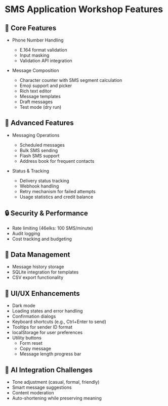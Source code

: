 # SMS Application Workshop Features

## 🎯 Core Features
- Phone Number Handling
  - E.164 format validation
  - Input masking
  - Validation API integration
  
- Message Composition
  - Character counter with SMS segment calculation
  - Emoji support and picker
  - Rich text editor
  - Message templates
  - Draft messages
  - Test mode (dry run)

## 🚀 Advanced Features
- Messaging Operations
  - Scheduled messages
  - Bulk SMS sending
  - Flash SMS support
  - Address book for frequent contacts
  
- Status & Tracking
  - Delivery status tracking
  - Webhook handling
  - Retry mechanism for failed attempts
  - Usage statistics and credit balance

## 🔒 Security & Performance
- Rate limiting (46elks: 100 SMS/minute)
- Audit logging
- Cost tracking and budgeting

## 💾 Data Management
- Message history storage
- SQLite integration for templates
- CSV export functionality

## 🎨 UI/UX Enhancements
- Dark mode
- Loading states and error handling
- Confirmation dialogs
- Keyboard shortcuts (e.g., Ctrl+Enter to send)
- Tooltips for sender ID format
- localStorage for user preferences
- Utility buttons
  - Form reset
  - Copy message
  - Message length progress bar

## 🤖 AI Integration Challenges
- Tone adjustment (casual, formal, friendly)
- Smart message suggestions
- Content moderation
- Auto-shortening while preserving meaning